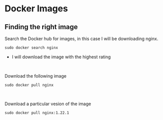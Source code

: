 # Docker Images

## Finding the right image
Search the Docker hub for images, in this case I will be downloading nginx.
```
sudo docker search nginx
```

- I will download the image with the highest rating

<br>

Download the following image
```
sudo docker pull nginx
```

<br>

Download a particular vesion of the image
```
sudo docker pull nginx:1.22.1
```
